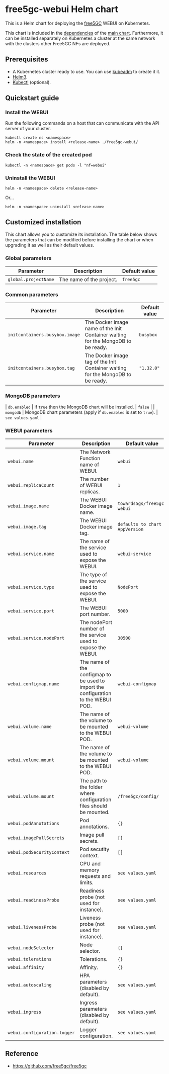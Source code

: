 # free5gc-webui Helm chart

This is a Helm chart for deploying the [free5GC](https://github.com/free5gc/free5gc) WEBUI on Kubernetes.

This chart is included in the [dependencies](/charts/free5gc/charts) of the [main chart](/charts/free5gc). Furthermore, it can be installed separately on Kubernetes a cluster at the same network with the clusters other Free5GC NFs are deployed.

## Prerequisites
 - A Kubernetes cluster ready to use. You can use [kubeadm](https://kubernetes.io/docs/setup/production-environment/tools/kubeadm/create-cluster-kubeadm/) to create it it.
 - [Helm3](https://helm.sh/docs/intro/install/).
 - [Kubectl](https://kubernetes.io/docs/tasks/tools/install-kubectl/) (optional).

## Quickstart guide

### Install the WEBUI
Run the following commands on a host that can communicate with the API server of your cluster.
```console
kubectl create ns <namespace>
helm -n <namespace> install <release-name> ./free5gc-webui/
```

### Check the state of the created pod
```console
kubectl -n <namespace> get pods -l "nf=webui"
```

### Uninstall the WEBUI
```console
helm -n <namespace> delete <release-name>
```
Or...
```console
helm -n <namespace> uninstall <release-name>
```

## Customized installation
This chart allows you to customize its installation. The table below shows the parameters that can be modified before installing the chart or when upgrading it as well as their default values.

### Global parameters

| Parameter | Description | Default value |
| --- | --- | --- |
| `global.projectName` | The name of the project. | `free5gc` |

### Common parameters
| Parameter | Description | Default value |
| --- | --- | --- |
| `initcontainers.busybox.image` | The Docker image name of the Init Container waiting for the MongoDB to be ready. | `busybox` |
| `initcontainers.busybox.tag` | The Docker image tag of the Init Container waiting for the MongoDB to be ready. | `"1.32.0"` |

### MongoDB parameters
| `db.enabled` | If `true` then the MongoDB chart will be installed. | `false` |
| `mongodb` | MongoDB chart parameters (apply if `db.enabled` is set to `true`). | `see values.yaml` |

### WEBUI parameters

| Parameter | Description | Default value |
| --- | --- | --- |
| `webui.name` | The Network Function name of WEBUI. | `webui` |
| `webui.replicaCount` | The number of WEBUI replicas. | `1` |
| `webui.image.name` | The WEBUI Docker image name. | `towards5gs/free5gc-webui` |
| `webui.image.tag` | The WEBUI Docker image tag. | `defaults to chart AppVersion` |
| `webui.service.name` | The name of the service used to expose the WEBUI. | `webui-service` |
| `webui.service.type` | The type of the service used to expose the WEBUI. | `NodePort` |
| `webui.service.port` | The WEBUI port number. | `5000` |
| `webui.service.nodePort` | The nodePort number of the service used to expose the WEBUI. | `30500` |
| `webui.configmap.name` | The name of the configmap to be used to import the configuration to the WEBUI POD. | `webui-configmap` |
| `webui.volume.name` | The name of the volume to be mounted to the WEBUI POD. | `webui-volume` |
| `webui.volume.mount` | The name of the volume to be mounted to the WEBUI POD. | `webui-volume` |
| `webui.volume.mount` | The path to the folder where configuration files should be mounted. | `/free5gc/config/`|
| `webui.podAnnotations` | Pod annotations. | `{}`|
| `webui.imagePullSecrets` | Image pull secrets. | `[]`|
| `webui.podSecurityContext` | Pod secutity context. | `[]`|
| `webui.resources` | CPU and memory requests and limits. | `see values.yaml`|
| `webui.readinessProbe` | Readiness probe (not used for instance). | `see values.yaml`|
| `webui.livenessProbe` | Liveness probe (not used for instance). | `see values.yaml`|
| `webui.nodeSelector` | Node selector. | `{}`|
| `webui.tolerations` | Tolerations. | `{}`|
| `webui.affinity` | Affinity. | `{}`|
| `webui.autoscaling` | HPA parameters (disabled by default). | `see values.yaml`|
| `webui.ingress` | Ingress parameters (disabled by default). | `see values.yaml`|
| `webui.configuration.logger` | Logger configuration. | `see values.yaml`|


## Reference
 - https://github.com/free5gc/free5gc

